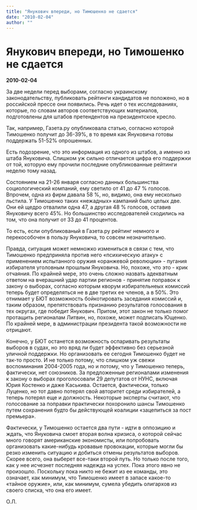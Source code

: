 ```yaml
---
title: "Янукович впереди, но Тимошенко не сдается"
date: "2010-02-04"
author: ""
---
```


# Янукович впереди, но Тимошенко не сдается

**2010-02-04** 

За две недели перед выборами, согласно украинскому законодательству, публиковать рейтинги кандидатов не положено, но в российской прессе они появились. Речь идет о тех исследованиях, которые, по словам авторов соответствующих материалов, подготовлены для штабов претендентов на президентское кресло.

Так, например, Газета.ру опубликовала статью, согласно которой Тимошенко получит до 36-39%, в то время как Януковича готовы поддержать 51-52% опрошенных.

Есть подозрение, что это информация из одного из штабов, а именно из штаба Януковича. Слишком уж сильно отличается цифра его поддержки от той, которую ему прочили последние опубликованные рейтинги неделю тому назад.

Состоянием на 21-26 января  согласно данных большинства социологический компаний,  ему светило от 41 до 47 % голосов. Впрочем, одна из фирм давала 58 %, но, видимо, она ему несколько льстила. У Тимошенко таких «нежадных» кампаний было целых две. Они ей щедро отвалили одна 47, а другая 48 % голосов, оставив Януковичу всего 45%. Но большинство исследователей сходились на том, что она получит от 33 до 41 процентов.

То есть, если опубликованый в Газета.ру рейтинг немного и перекособочен в пользу Януковича, то совсем незначительно.

Правда, ситуация может немножко измениться в связи с тем, что Тимошенко предприняла против него «психическую атаку» с применением испытанного оружия «оранжевой революции» - пугания избирателя уголовным прошлым Януковича. Но, похоже, что это - крик отчаяния. По крайней мере, это очень сложно назвать адекватным ответом на вчерашний удар партии регионов - принятие поправок к закону о выборах, согласно которым кворум избирательнеых комиссий теперь будет определяться не в две третих ее членов, а в 50%. Это отнимает у БЮТ возможность бойкотировать заседания комиссий и, таким образом, препятствовать признанию результатов голосования в тех округах, где победит Янукович. Притом, этот закон не только помог протащить регионалам Литвин, но, похоже, может подписать Ющенко. По крайней мере, в администрации президента такой возможности не отрицают.

Конечно, у БЮТ останется возможность оспаривать результаты выборов в судах, но это вряд ли будет эффективно без серьезной уличной поддержки. Но организовать ее сегодня Тимошенко будет не так-то просто. И не только потому, что слишком уж свежи воспоминания 2004-2005 года, но и потому, что у Тимошенко теперь, фактически, нет союзников. За предложенные регионалами изменения к закону о выборах проголосовали 29 депутатов от НУНС, включая Юрия Костенко и даже Каськива. Остается, фактически, только Луценко, но тот давно потерял свой авторитет среди избирателей, а теперь потерял еще и должность. Некоторые  эксперты считают, что голосование за поправки практически похоронило шансы Тимошенко путем сохранения будто бы действующей коалиции «зацепиться за пост премьера».

Фактически, у Тимошенко остается два пути - идти в оппозицию и ждать, что Януковича смоет вторая волна кризиса, о которой сейчас много говорят американские экономисты, или попробовать организовать какие-нибудь кровавые провокации, которые могли бы резко изменить ситуацию и добиться отмены результатов выборов. Скорее всего, она выберет все-таки второй путь. Но только после того, как у нее исчезнет последняя надежда на успех. Пока этого явно не произошло. Поскольку пока никто не бежит из ее команды, это означает, как минимум, что Тимошенко имеет в запасе какое-то «тайное оружие», или, как минимум, сумела убедить олигархов из своего списка, что она его имеет.

О.Л.